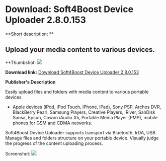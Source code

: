 # Download: Soft4Boost Device Uploader 2.8.0.153

**Short description: **

## Upload your media content to various devices.

  
**Thumbshot: ![](http://www.freewarefiles.com/screenshot/s4bdvcupldr_md.jpg)   
  
**Download link:** [Download Soft4Boost Device Uploader 2.8.0.153](http://freewares.boysofts.com/Soft4Boost-Device-Uploader_program_95666.html)  
  

**Publisher's Description**  
  

Easily upload files and folders with media content to various portable devices
- Apple devices (iPod, iPod Touch, iPhone, iPad), Sony PSP, Archos DVR,
BlackBerry Pearl, Samsung Players, Creative Players, iRiver, SanDisk Sansa,
Epson, Cowon iAudio X5, Portable Media Player (PMP), mobile phones for GSM and
CDMA networks.

Soft4Boost Device Uploader supports transport via Bluetooth, IrDA, USB. Manage
files and folders structure on your portable device. Visually judge the
progress of the content uploading process.

  
  
Screenshot: ![](http://www.freewarefiles.com/screenshot/s4bdvcupldr.jpg)

